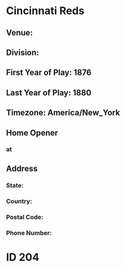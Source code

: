 # Cincinnati Reds
## Venue: 
## Division: 
## First Year of Play: 1876
## Last Year of Play: 1880
## Timezone: America/New_York
## Home Opener
###  at 
## Address
### 
### State: 
### Country: 
### Postal Code: 
### Phone Number: 
# ID 204